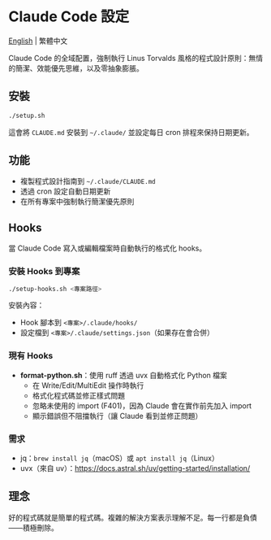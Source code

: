 # Claude Code 設定

[English](README.md) | 繁體中文

Claude Code 的全域配置，強制執行 Linus Torvalds 風格的程式設計原則：無情的簡潔、效能優先思維，以及零抽象膨脹。

## 安裝

```bash
./setup.sh
```

這會將 `CLAUDE.md` 安裝到 `~/.claude/` 並設定每日 cron 排程來保持日期更新。

## 功能

- 複製程式設計指南到 `~/.claude/CLAUDE.md`
- 透過 cron 設定自動日期更新
- 在所有專案中強制執行簡潔優先原則

## Hooks

當 Claude Code 寫入或編輯檔案時自動執行的格式化 hooks。

### 安裝 Hooks 到專案

```bash
./setup-hooks.sh <專案路徑>
```

安裝內容：
- Hook 腳本到 `<專案>/.claude/hooks/`
- 設定檔到 `<專案>/.claude/settings.json`（如果存在會合併）

### 現有 Hooks

- **format-python.sh**：使用 ruff 透過 uvx 自動格式化 Python 檔案
  - 在 Write/Edit/MultiEdit 操作時執行
  - 格式化程式碼並修正樣式問題
  - 忽略未使用的 import (F401)，因為 Claude 會在實作前先加入 import
  - 顯示錯誤但不阻擋執行（讓 Claude 看到並修正問題）

### 需求

- jq：`brew install jq`（macOS）或 `apt install jq`（Linux）
- uvx（來自 uv）：https://docs.astral.sh/uv/getting-started/installation/

## 理念

好的程式碼就是簡單的程式碼。複雜的解決方案表示理解不足。每一行都是負債——積極刪除。
